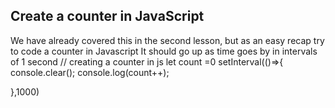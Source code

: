 ## Create a counter in JavaScript

We have already covered this in the second lesson, but as an easy recap try to code a counter in Javascript
It should go up as time goes by in intervals of 1 second
// creating a counter in js
let count =0
setInterval(()=>{
   console.clear();
  console.log(count++);
 
},1000)

